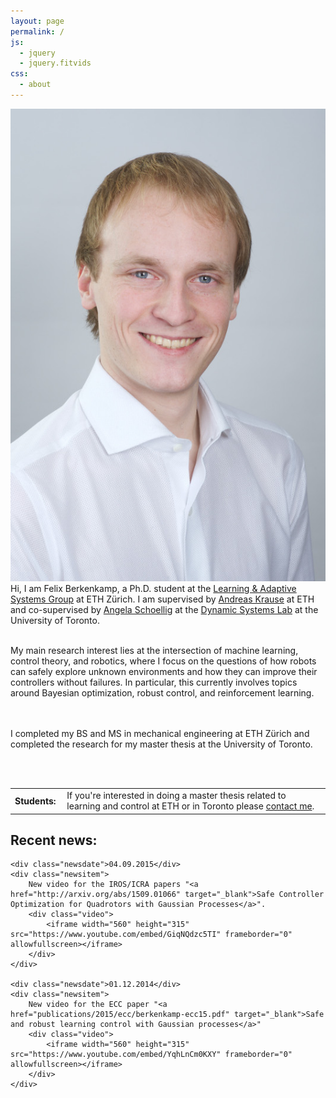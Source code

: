 ```yaml
---
layout: page
permalink: /
js:
  - jquery
  - jquery.fitvids
css:
  - about
---
```


<div class="about">

<div style="float:left;">
    <img class="portrait" src="/assets/img/portrait.jpg" alt="Felix Berkenkamp">
</div>
    
<div>
Hi, I am Felix Berkenkamp, a Ph.D. student at the <a href="http://las.ethz.ch" target="_blank">Learning &amp; Adaptive Systems Group</a> at ETH Zürich. 
I am supervised by <a href="http://las.ethz.ch/krausea.html" target="_blank">Andreas Krause</a> at ETH and co-supervised by <a href="http://www.dynsyslab.org/prof-angela-schoellig/" target="_blank">Angela Schoellig</a> at the <a href="http://www.dynsyslab.org" target="_blank">Dynamic Systems Lab</a> at the University of Toronto.
<br><br>

My main research interest lies at the intersection of machine learning, control theory, and robotics, where I focus on the questions of how robots can safely explore unknown environments and how they can improve their controllers without failures.
        In particular, this currently involves topics around Bayesian optimization, robust control, and reinforcement learning.

<br><br>
I completed my BS and MS in mechanical engineering at ETH Zürich and completed the research for my master thesis at the University of Toronto.

<br><br>
<table>
<tr>
    <td> <b>Students:&nbsp;</b> </td>
    <td>If you're interested in doing a master thesis related to learning and control at ETH or in Toronto please <a href="contact.php">contact me</a>.</td>
</tr>
</table> 
</div>
    
</div>
    

    
<div class="news">
    <h2>Recent news:</h2>
    
    <div class="newsdate">04.09.2015</div>
    <div class="newsitem">
        New video for the IROS/ICRA papers "<a href="http://arxiv.org/abs/1509.01066" target="_blank">Safe Controller Optimization for Quadrotors with Gaussian Processes</a>".
        <div class="video">
            <iframe width="560" height="315" src="https://www.youtube.com/embed/GiqNQdzc5TI" frameborder="0" allowfullscreen></iframe>
        </div>
    </div>
    
    <div class="newsdate">01.12.2014</div>
    <div class="newsitem">
        New video for the ECC paper "<a href="publications/2015/ecc/berkenkamp-ecc15.pdf" target="_blank">Safe and robust learning control with Gaussian processes</a>"
        <div class="video">
            <iframe width="560" height="315" src="https://www.youtube.com/embed/YqhLnCm0KXY" frameborder="0" allowfullscreen></iframe>
        </div>
    </div>
</div>
    
<script>
    // Scale videos according to zoom
    $(".video").fitVids();
</script>
